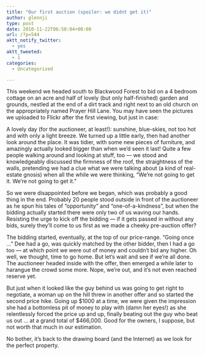 ```yaml
---
title: "Our first auction (spoiler: we didnt get it)"
author: glennji
type: post
date: 2010-11-22T06:58:04+00:00
url: /?p=544
aktt_notify_twitter:
  - yes
aktt_tweeted:
  - 1
categories:
  - Uncategorized

---
```

This weekend we headed south to Blackwood Forest to bid on a 4 bedroom cottage on an acre and half of lovely (but only half-finished) garden and grounds, nestled at the end of a dirt track and right next to an old church on the appropriately named Prayer Hill Lane. You may have seen the pictures we uploaded to Flickr after the first viewing, but just in case:
  
A lovely day (for the auctioneer, at least!): sunshine, blue-skies, not too hot and with only a light breeze. We turned up a little early, then had another look around the place. It was tidier, with some new pieces of furniture, and amazingly actually looked bigger than when we&#8217;d seen it last! Quite a few people walking around and looking at stuff, too &#8212; we stood and knowledgeably discussed the firmness of the roof, the straightness of the walls, pretending we had a clue what we were talking about (a kind of real-estate gnosis) when all the while we were thinking, &#8220;We&#8217;re not going to get it. We&#8217;re not going to get it.&#8221;
  
So we were disappointed before we began, which was probably a good thing in the end. Probably 20 people stood outside in front of the auctioneer as he spun his tales of &#8220;opportunity&#8221; and &#8220;one-of-a-kindness&#8221;, but when the bidding actually started there were only two of us waving our hands. Resisting the urge to kick off the bidding &#8212; if it gets passed in without any bids, surely they&#8217;ll come to us first as we made a cheeky pre-auction offer?
  
The bidding started, eventually, at the top of our price-range. &#8220;Going once &#8230;&#8221; Dee had a go, was quickly matched by the other bidder, then I had a go too &#8212; at which point we were out of money and couldn&#8217;t bid any higher. Oh well, we thought, time to go home. But let&#8217;s wait and see if we&#8217;re all done. The auctioneer headed inside with the offer, then emerged a while later to harangue the crowd some more. Nope, we&#8217;re out, and it&#8217;s not even reached reserve yet.
  
But just when it looked like the guy behind us was going to get right to negotiate, a woman up on the hill threw in another offer and so started the second price hike. Going up $1000 at a time, we were given the impression she had a bottomless pit of money to play with (damn her eyes!) as she relentlessly forced the price up and up, finally beating out the guy who beat us out &#8230; at a grand total of $466,000. Good for the owners, I suppose, but not worth that much in our estimation.
  
No bother, it&#8217;s back to the drawing board (and the Internet) as we look for the perfect property.
